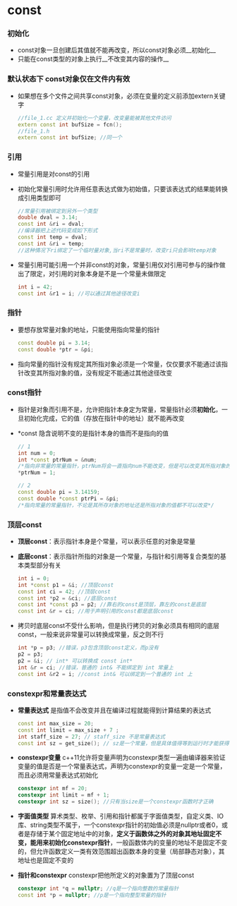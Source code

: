 # const

### 初始化

- const对象一旦创建后其值就不能再改变，所以const对象必须__初始化__
- 只能在const类型的对象上执行__不改变其内容的操作__



### 默认状态下 const对象仅在文件内有效

- 如果想在多个文件之间共享const对象，必须在变量的定义前添加extern关键字

  ```c++
  //file_1.cc 定义并初始化一个变量，改变量能被其他文件访问
  extern const int bufSize = fcn();
  //file_1.h
  extern const int bufSize;	//同一个
  ```



### 引用

- 常量引用是对const的引用

- 初始化常量引用时允许用任意表达式做为初始值，只要该表达式的结果能转换成引用类型即可

  ```c++
  //常量引用被绑定到另外一个类型
  double dval = 3.14;
  const int &ri = dval;
  //编译器把上述代码变成如下形式
  const int temp = dval;
  const int &ri = temp;
  //这种情况下ri绑定了一个临时量对象,当ri不是常量时，改变ri只会影响temp对象
  ```

- 常量引用可能引用一个并非const的对象，常量引用仅对引用可参与的操作做出了限定，对引用的对象本身是不是一个常量未做限定

  ```c++
  int i = 42;
  const int &r1 = i; //可以通过其他途径改变i
  ```

### 指针

- 要想存放常量对象的地址，只能使用指向常量的指针

  ```c++
  const double pi = 3.14;
  const double *ptr = &pi;
  ```

- 指向常量的指针没有规定其所指对象必须是一个常量，仅仅要求不能通过该指针改变其所指对象的值，没有规定不能通过其他途径改变

### const指针

- 指针是对象而引用不是，允许把指针本身定为常量，常量指针必须**初始化**，一旦初始化完成，它的值（存放在指针中的地址）就不能再改变

- *const 隐含说明不变的是指针本身的值而不是指向的值

  ```c++
  // 1
  int num = 0;
  int *const ptrNum = &num;
  /*指向非常量的常量指针，ptrNum将会一直指向num不能改变，但是可以改变其所指对象的值*/
  *ptrNum = 1;

  // 2
  const double pi = 3.14159;
  const double *const ptrPi = &pi;
  /*指向常量的常量指针，不论是其所存对象的地址还是所指对象的值都不可以改变*/
  ```

### 顶层const

- **顶层const**：表示指针本身是个常量，可以表示任意的对象是常量

- **底层const**：表示指针所指的对象是一个常量，与指针和引用等复合类型的基本类型部分有关

  ```c++
  int i = 0;
  int *const p1 = &i; //顶层const
  const int ci = 42; //顶层const
  const int *p2 = &ci; //底层const
  const int *const p3 = p2; //靠右的const是顶层，靠左的const是底层
  const int &r = ci; //用于声明引用的const都是底层const
  ```

- 拷贝时底层const不受什么影响，但是执行拷贝的对象必须具有相同的底层const，一般来说非常量可以转换成常量，反之则不行

  ```c++
  int *p = p3; //错误，p3包含顶层const定义，而p没有
  p2 = p3;
  p2 = &i; // int* 可以转换成 const int*
  int &r = ci; //错误，普通的 int& 不能绑定到 int 常量上
  const int &r2 = i; //const int& 可以绑定到一个普通的 int 上
  ```

### constexpr和常量表达式

- **常量表达式** 是指值不会改变并且在编译过程就能得到计算结果的表达式

  ```c++
  const int max_size = 20;
  const int limit = max_size + 7 ;
  int staff_size = 27; // staff_size 不是常量表达式
  const int sz = get_size(); // sz是一个常量，但是具体值得等到运行时才能获得，所以也不是常量表达式
  ```

- **constexpr变量**  c++11允许将变量声明为constexpr类型一遍由编译器来验证变量的值是否是一个常量表达式，声明为constexpr的变量一定是一个常量，而且必须用常量表达式初始化

  ```c++
  constexpr int mf = 20;
  constexpr int limit = mf + 1;
  constexpr int sz = size(); //只有当size是一个constexpr函数时才正确
  ```

- **字面值类型**  算术类型、枚举、引用和指针都属于字面值类型，自定义类、IO库、string类型不属于，一个constexpr指针的初始值必须是nullptr或者0，或者是存储于某个固定地址中的对象，**定义于函数体之外的对象其地址固定不变，能用来初始化constexpr指针**，一般函数体内的变量的地址不是固定不变的，但允许函数定义一类有效范围超出函数本身的变量（局部静态对象），其地址也是固定不变的

- **指针和constexpr**  constexpr把他所定义的对象置为了顶层const

  ```c++
  constexpr int *q = nullptr; //q是一个指向整数的常量指针
  const int *p = nullptr; //p是一个指向整型常量的指针
  ```

  